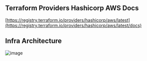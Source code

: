 ## Terraform Providers Hashicorp AWS Docs
[https://registry.terraform.io/providers/hashicorp/aws/latest](https://registry.terraform.io/providers/hashicorp/aws/latest/docs)

## Infra Architecture
![image](https://github.com/user-attachments/assets/ed2b523e-ced3-4630-bdda-d13a551528c5)
